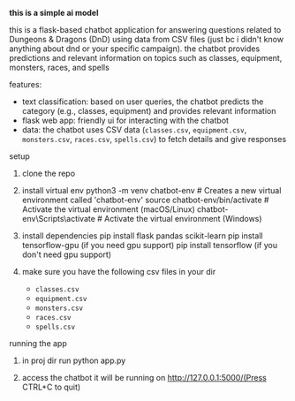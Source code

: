 **this is a simple ai model**

this is a flask-based chatbot application for answering questions related to Dungeons & Dragons (DnD) using data from CSV files (just bc i didn't know anything about dnd or your specific campaign). the chatbot provides predictions and relevant information on topics such as classes, equipment, monsters, races, and spells

features:
- text classification: based on user queries, the chatbot predicts the category (e.g., classes, equipment) and provides relevant information
- flask web app: friendly ui for interacting with the chatbot
- data: the chatbot uses CSV data (`classes.csv`, `equipment.csv`, `monsters.csv`, `races.csv`, `spells.csv`) to fetch details and give responses

setup
1. clone the repo

2. install virtual env
python3 -m venv chatbot-env  # Creates a new virtual environment called 'chatbot-env'
source chatbot-env/bin/activate  # Activate the virtual environment (macOS/Linux)
chatbot-env\Scripts\activate  # Activate the virtual environment (Windows)

3. install dependencies
pip install flask pandas scikit-learn
pip install tensorflow-gpu (if you need gpu support)
pip install tensorflow (if you don't need gpu support)

4. make sure you have the following csv files in your dir
     - `classes.csv`
     - `equipment.csv`
     - `monsters.csv`
     - `races.csv`
     - `spells.csv`
   
  
running the app

1. in proj dir run
python app.py

2. access the chatbot
it will be running on http://127.0.0.1:5000/(Press CTRL+C to quit)